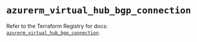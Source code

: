 # `azurerm_virtual_hub_bgp_connection`

Refer to the Terraform Registry for docs: [`azurerm_virtual_hub_bgp_connection`](https://registry.terraform.io/providers/hashicorp/azurerm/3.108.0/docs/resources/virtual_hub_bgp_connection).

